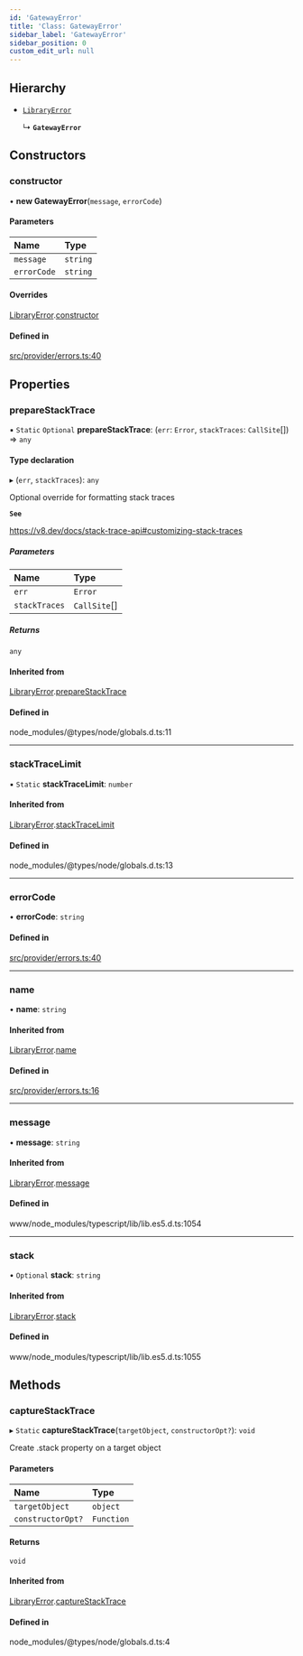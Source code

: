 ```yaml
---
id: 'GatewayError'
title: 'Class: GatewayError'
sidebar_label: 'GatewayError'
sidebar_position: 0
custom_edit_url: null
---
```


## Hierarchy

- [`LibraryError`](LibraryError.md)

  ↳ **`GatewayError`**

## Constructors

### constructor

• **new GatewayError**(`message`, `errorCode`)

#### Parameters

| Name        | Type     |
| :---------- | :------- |
| `message`   | `string` |
| `errorCode` | `string` |

#### Overrides

[LibraryError](LibraryError.md).[constructor](LibraryError.md#constructor)

#### Defined in

[src/provider/errors.ts:40](https://github.com/0xs34n/starknet.js/blob/v5.5.0/src/provider/errors.ts#L40)

## Properties

### prepareStackTrace

▪ `Static` `Optional` **prepareStackTrace**: (`err`: `Error`, `stackTraces`: `CallSite`[]) => `any`

#### Type declaration

▸ (`err`, `stackTraces`): `any`

Optional override for formatting stack traces

**`See`**

https://v8.dev/docs/stack-trace-api#customizing-stack-traces

##### Parameters

| Name          | Type         |
| :------------ | :----------- |
| `err`         | `Error`      |
| `stackTraces` | `CallSite`[] |

##### Returns

`any`

#### Inherited from

[LibraryError](LibraryError.md).[prepareStackTrace](LibraryError.md#preparestacktrace)

#### Defined in

node_modules/@types/node/globals.d.ts:11

---

### stackTraceLimit

▪ `Static` **stackTraceLimit**: `number`

#### Inherited from

[LibraryError](LibraryError.md).[stackTraceLimit](LibraryError.md#stacktracelimit)

#### Defined in

node_modules/@types/node/globals.d.ts:13

---

### errorCode

• **errorCode**: `string`

#### Defined in

[src/provider/errors.ts:40](https://github.com/0xs34n/starknet.js/blob/v5.5.0/src/provider/errors.ts#L40)

---

### name

• **name**: `string`

#### Inherited from

[LibraryError](LibraryError.md).[name](LibraryError.md#name)

#### Defined in

[src/provider/errors.ts:16](https://github.com/0xs34n/starknet.js/blob/v5.5.0/src/provider/errors.ts#L16)

---

### message

• **message**: `string`

#### Inherited from

[LibraryError](LibraryError.md).[message](LibraryError.md#message)

#### Defined in

www/node_modules/typescript/lib/lib.es5.d.ts:1054

---

### stack

• `Optional` **stack**: `string`

#### Inherited from

[LibraryError](LibraryError.md).[stack](LibraryError.md#stack)

#### Defined in

www/node_modules/typescript/lib/lib.es5.d.ts:1055

## Methods

### captureStackTrace

▸ `Static` **captureStackTrace**(`targetObject`, `constructorOpt?`): `void`

Create .stack property on a target object

#### Parameters

| Name              | Type       |
| :---------------- | :--------- |
| `targetObject`    | `object`   |
| `constructorOpt?` | `Function` |

#### Returns

`void`

#### Inherited from

[LibraryError](LibraryError.md).[captureStackTrace](LibraryError.md#capturestacktrace)

#### Defined in

node_modules/@types/node/globals.d.ts:4
